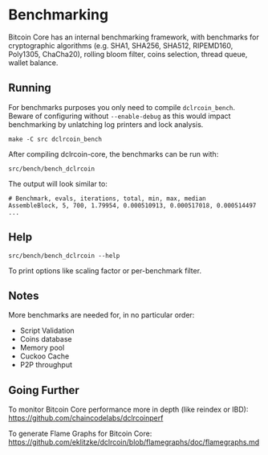 Benchmarking
============

Bitcoin Core has an internal benchmarking framework, with benchmarks
for cryptographic algorithms (e.g. SHA1, SHA256, SHA512, RIPEMD160, Poly1305, ChaCha20), rolling bloom filter, coins selection,
thread queue, wallet balance.

Running
---------------------

For benchmarks purposes you only need to compile `dclrcoin_bench`. Beware of configuring without `--enable-debug` as this would impact
benchmarking by unlatching log printers and lock analysis.

    make -C src dclrcoin_bench

After compiling dclrcoin-core, the benchmarks can be run with:

    src/bench/bench_dclrcoin

The output will look similar to:
```
# Benchmark, evals, iterations, total, min, max, median
AssembleBlock, 5, 700, 1.79954, 0.000510913, 0.000517018, 0.000514497
...
```

Help
---------------------

    src/bench/bench_dclrcoin --help

To print options like scaling factor or per-benchmark filter.

Notes
---------------------
More benchmarks are needed for, in no particular order:
- Script Validation
- Coins database
- Memory pool
- Cuckoo Cache
- P2P throughput

Going Further
--------------------

To monitor Bitcoin Core performance more in depth (like reindex or IBD): https://github.com/chaincodelabs/dclrcoinperf

To generate Flame Graphs for Bitcoin Core: https://github.com/eklitzke/dclrcoin/blob/flamegraphs/doc/flamegraphs.md

